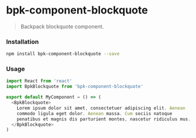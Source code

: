 # bpk-component-blockquote

> Backpack blockquote component.

### Installation

```sh
npm install bpk-component-blockquote --save
```

### Usage

```js
import React from 'react'
import BpkBlockquote from 'bpk-component-blockquote'

export default MyComponent = () => (
  <BpkBlockquote>
    Lorem ipsum dolor sit amet, consectetuer adipiscing elit. Aenean
    commodo ligula eget dolor. Aenean massa. Cum sociis natoque
    penatibus et magnis dis parturient montes, nascetur ridiculus mus.
  </BpkBlockquote>
)
```
